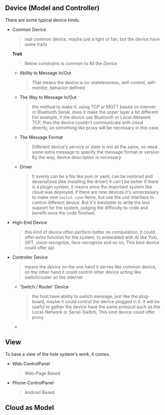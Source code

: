 ## Device (Model and Controller)
There are some typical device kinds.
* Common Device
    > real common device, maybe just a light or fan, but the device have some traits

    **Trait**
    > Below constrains is common to All the *Device*
    * Ability to Message In/Out
        > That means the device is no-statelessness, self-control, self-monitor, behavior-defined
          
    * The Way to Message In/Out
        > the method to make it, using TCP or MQTT based on internet or Bluetooth Serial,
          does it make the upper layer a bit different
          For example, if the device use Bluetooth or Local-Network TCP, then the device couldn't communicate with cloud directly,
          so something like proxy will be necessary in this case.

    * The Message Format
        > Different device's service or state is not all the same, so need some extra message to specify the message format or version
          By the way, device description is necessary

    * Driver
        > It evenly can be a file like json or yaml, can be restored and deserialized (like installing the driver)
          It can't be better if there is a plugin system, it means once the important system like cloud was deployed, if there are new
          devices it's unnecessary to make new `switch case` items, but use the unit interface to control different device.
          But it's inevitable to write the less support for the system, judging the difficulty to code and benefit once the code finished.

* High-End Device
  > this kind of device often perform better on computation, it could offer extra function for the system,
  to embedded with AI like Yolo, GPT, voice-recognize, face-recognize and so on,
  This kind device could offer api

* Controller Device
    > means the device on the one hand it serves like common device,
      on the other hand it could control other device acting like switch/router on the internet
  
    * 'Switch / Router' Device
        > the host have ability to switch message, just like the plug-board, maybe it could control the device plugged in it.
          it will be useful to gather the device have the same protocol such as the Local-Network or Serial-Switch,
          This kind device could offer proxy
      
    * 

## View 
To have a view of the hole system's work, it comes.
* Web-ControlPanel
    > Web-Page Based

* Phone-ControlPanel
    > Android Based
  
## Cloud as Model
> 


